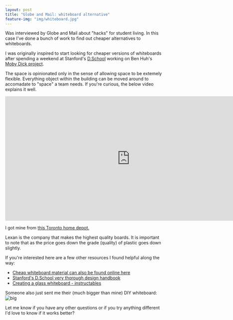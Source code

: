 ```yaml
---
layout: post
title: "Globe and Mail: whiteboard alternative"
feature-img: "img/whiteboard.jpg"
---
```


Was interviewed by Globe and Mail about "hacks" for student living. In this case I've done a bunch of work to find out cheaper alternatives to whiteboards.

I was originally inspired to start looking for cheaper versions of whiteboards after spending a weekend at Stanford's [D.School](http://dschool.stanford.edu/) working on Ben Huh's [Moby Dick project](http://benhuh.com/2011/05/23/why-are-we-still-consuming-the-news-like-its-1899/).

The space is opinionated only in the sense of allowing space to be extemely flexible. Everything object within the building can be moved around to accomadate to "space" a team needs. If you're curious, the below video explains it well.

<iframe width="800" height="400" src="https://www.youtube.com/embed/HLQvxH40a-E" frameborder="0" allowfullscreen></iframe>

I got mine from [this Toronto home depot.](https://maps.google.ca/maps?q=home+depot+woodbridge&hl=en&sll=43.70536,-79.378967&sspn=0.085997,0.154324&hq=home+depot&hnear=Woodbridge,+Vaughan,+York+Regional+Municipality,+Ontario&t=m&z=13)

Lexan is the company that makes the highest quality boards. It is important to note that as the price goes down the grade (quality) of plastic goes down slightly.

If you're interested here are a few other resources I found helpful along the way:

* [Cheap whiteboard material can also be found online here](http://rumkin.com/reference/whiteboard/surfaces.php)
* [Stanford's D.School very thorough design handbook](http://dschool.stanford.edu/wp-content/uploads/2011/03/BootcampBootleg2010v2SLIM.pdf)
* [Creating a glass whiteboard - instructables](http://www.instructables.com/id/A-glass-whiteboard/)

Someone also just sent me their (much bigger than mine) DIY whiteboard:
![big](http://f.cl.ly/items/370s3K3d1d0o06073J1n/20120324_013248.jpg)

Let me know if you have any other questions or if you try anything different I'd love to know if it works better?